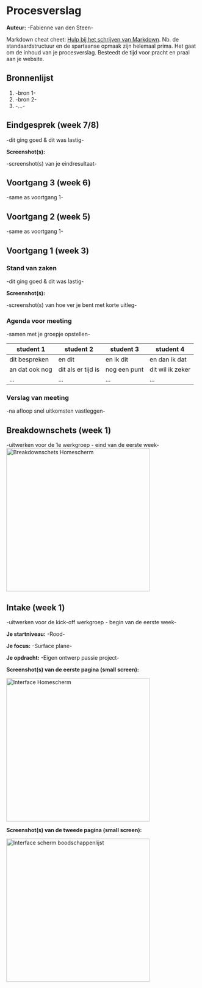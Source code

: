 # Procesverslag
**Auteur:** -Fabienne van den Steen-

Markdown cheat cheet: [Hulp bij het schrijven van Markdown](https://github.com/adam-p/markdown-here/wiki/Markdown-Cheatsheet). Nb. de standaardstructuur en de spartaanse opmaak zijn helemaal prima. Het gaat om de inhoud van je procesverslag. Besteedt de tijd voor pracht en praal aan je website.



## Bronnenlijst
1. -bron 1-
2. -bron 2-
3. -...-



## Eindgesprek (week 7/8)

-dit ging goed & dit was lastig-

**Screenshot(s):**

-screenshot(s) van je eindresultaat-



## Voortgang 3 (week 6)

-same as voortgang 1-



## Voortgang 2 (week 5)

-same as voortgang 1-



## Voortgang 1 (week 3)

### Stand van zaken

-dit ging goed & dit was lastig-

**Screenshot(s):**

-screenshot(s) van hoe ver je bent met korte uitleg-

### Agenda voor meeting

-samen met je groepje opstellen-

| student 1      | student 2          | student 3    | student 4        |
| ---            | ---                | ---          | ---              |
| dit bespreken  | en dit             | en ik dit    | en dan ik dat    |
| an dat ook nog | dit als er tijd is | nog een punt | dit wil ik zeker |
| ...            | ...                | ...          | ...              |

### Verslag van meeting

-na afloop snel uitkomsten vastleggen-



## Breakdownschets (week 1)

-uitwerken voor de 1e werkgroep - eind van de eerste week-
<img src="Homescherm-1.svg" width="375px" alt="Breakdownschets Homescherm"> 



## Intake (week 1)
-uitwerken voor de kick-off werkgroep - begin van de eerste week-

**Je startniveau:** -Rood-

**Je focus:** -Surface plane-

**Je opdracht:** -Eigen ontwerp passie project-

**Screenshot(s) van de eerste pagina (small screen):**

<img src="Homescherm.svg" width="375px" alt="Interface Homescherm">

**Screenshot(s) van de tweede pagina (small screen):**

<img src="Boodschappen_lijstje_1.svg" width="375px" alt="Interface scherm boodschappenlijst">
